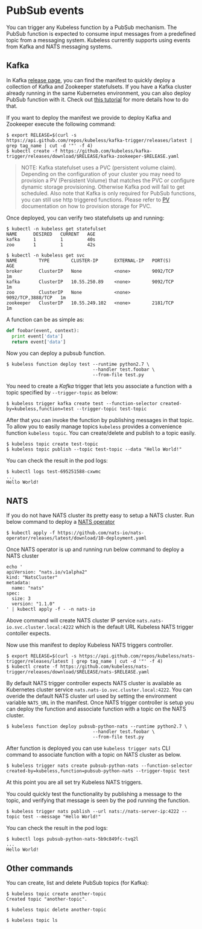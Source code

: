# PubSub events

You can trigger any Kubeless function by a PubSub mechanism. The PubSub function is expected to consume input messages from a predefined topic from a messaging system. Kubeless currently supports using events from Kafka and NATS messaging systems.

## Kafka

In Kafka [release page](https://github.com/kubeless/kafka-trigger/releases), you can find the manifest to quickly deploy a collection of Kafka and Zookeeper statefulsets. If you have a Kafka cluster already running in the same Kubernetes environment, you can also deploy PubSub function with it. Check out [this tutorial](/docs/use-existing-kafka) for more details how to do that.

If you want to deploy the manifest we provide to deploy Kafka and Zookeeper execute the following command:

```console
$ export RELEASE=$(curl -s https://api.github.com/repos/kubeless/kafka-trigger/releases/latest | grep tag_name | cut -d '"' -f 4)
$ kubectl create -f https://github.com/kubeless/kafka-trigger/releases/download/$RELEASE/kafka-zookeeper-$RELEASE.yaml
```

> NOTE: Kafka statefulset uses a PVC (persistent volume claim). Depending on the configuration of your cluster you may need to provision a PV (Persistent Volume) that matches the PVC or configure dynamic storage provisioning. Otherwise Kafka pod will fail to get scheduled. Also note that Kafka is only required for PubSub functions, you can still use http triggered functions. Please refer to [PV](https://kubernetes.io/docs/concepts/storage/persistent-volumes/) documentation on how to provision storage for PVC.

Once deployed, you can verify two statefulsets up and running:

```
$ kubectl -n kubeless get statefulset
NAME      DESIRED   CURRENT   AGE
kafka     1         1         40s
zoo       1         1         42s

$ kubectl -n kubeless get svc
NAME        TYPE        CLUSTER-IP      EXTERNAL-IP   PORT(S)             AGE
broker      ClusterIP   None            <none>        9092/TCP            1m
kafka       ClusterIP   10.55.250.89    <none>        9092/TCP            1m
zoo         ClusterIP   None            <none>        9092/TCP,3888/TCP   1m
zookeeper   ClusterIP   10.55.249.102   <none>        2181/TCP            1m
```

A function can be as simple as:

```python
def foobar(event, context):
  print event['data']
  return event['data']
```

Now you can deploy a pubsub function. 

```console
$ kubeless function deploy test --runtime python2.7 \
                                --handler test.foobar \
                                --from-file test.py
```

You need to create a _Kafka_ trigger that lets you associate a function with a topic specified by `--trigger-topic` as below:

```console
$ kubeless trigger kafka create test --function-selector created-by=kubeless,function=test --trigger-topic test-topic
```

After that you can invoke the function by publishing messages in that topic. To allow you to easily manage topics `kubeless` provides a convenience function `kubeless topic`. You can create/delete and publish to a topic easily.

```console
$ kubeless topic create test-topic
$ kubeless topic publish --topic test-topic --data "Hello World!"
```

You can check the result in the pod logs:

```console
$ kubectl logs test-695251588-cxwmc
...
Hello World!
```
## NATS

If you do not have NATS cluster its pretty easy to setup a NATS cluster. Run below command to deploy a [NATS operator](https://github.com/nats-io/nats-operator)

```console
$ kubectl apply -f https://github.com/nats-io/nats-operator/releases/latest/download/10-deployment.yaml
```

Once NATS operator is up and running run below command to deploy a NATS cluster

```console
echo '
apiVersion: "nats.io/v1alpha2"
kind: "NatsCluster"
metadata:
  name: "nats"
spec:
  size: 3
  version: "1.1.0"
' | kubectl apply -f - -n nats-io
```

Above command will create NATS cluster IP service `nats.nats-io.svc.cluster.local:4222` which is the default URL Kubeless NATS trigger contoller expects.

Now use this manifest to deploy Kubeless NATS triggers controller.

```console
$ export RELEASE=$(curl -s https://api.github.com/repos/kubeless/nats-trigger/releases/latest | grep tag_name | cut -d '"' -f 4)
$ kubectl create -f https://github.com/kubeless/nats-trigger/releases/download/$RELEASE/nats-$RELEASE.yaml
```

By default NATS trigger controller expects NATS cluster is available as Kubernetes cluster service `nats.nats-io.svc.cluster.local:4222`. You can overide the default NATS cluster url used by setting the environment variable `NATS_URL` in the manifest. Once NATS trigger controller is setup you can deploy the function and associate function with a topic on the NATS cluster.

```console
$ kubeless function deploy pubsub-python-nats --runtime python2.7 \
                                --handler test.foobar \
                                --from-file test.py
```

After function is deployed you can use `kubeless trigger nats` CLI command to  associate function with a topic on NATS cluster as below.

```console
$ kubeless trigger nats create pubsub-python-nats --function-selector created-by=kubeless,function=pubsub-python-nats --trigger-topic test
```

At this point you are all set try Kubeless NATS triggers.

You could quickly test the functionality by publishing a message to the topic, and verifying that message is seen by the pod running the function.

```console
$ kubeless trigger nats publish --url nats://nats-server-ip:4222 --topic test --message "Hello World!"
```

You can check the result in the pod logs:

```console
$ kubectl logs pubsub-python-nats-5b9c849fc-tvq2l
...
Hello World!
```

## Other commands

You can create, list and delete PubSub topics (for Kafka):

```console
$ kubeless topic create another-topic
Created topic "another-topic".

$ kubeless topic delete another-topic

$ kubeless topic ls
```
